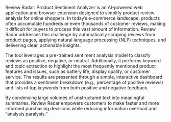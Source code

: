Review Radar: Product Sentiment Analyzer is an AI-powered web application and browser extension designed to simplify product review analysis for online shoppers. In today’s e-commerce landscape, products often accumulate hundreds or even thousands of customer reviews, making it difficult for buyers to process this vast amount of information. Review Radar addresses this challenge by automatically scraping reviews from product pages, applying natural language processing (NLP) techniques, and delivering clear, actionable insights.

The tool leverages a pre-trained sentiment analysis model to classify reviews as positive, negative, or neutral. Additionally, it performs keyword and topic extraction to highlight the most frequently mentioned product features and issues, such as battery life, display quality, or customer service. The results are presented through a simple, interactive dashboard that provides a sentiment breakdown (e.g., percentage of positive reviews) and lists of top keywords from both positive and negative feedback.

By condensing large volumes of unstructured text into meaningful summaries, Review Radar empowers customers to make faster and more informed purchasing decisions while reducing information overload and “analysis paralysis.”
